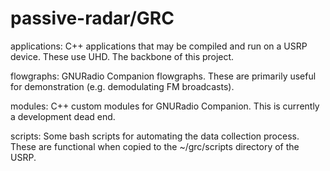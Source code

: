 # passive-radar/GRC

applications: C++ applications that may be compiled and run on a USRP device.  These use UHD.  The backbone of this project.

flowgraphs: GNURadio Companion flowgraphs.  These are primarily useful for demonstration (e.g. demodulating FM broadcasts).

modules: C++ custom modules for GNURadio Companion.  This is currently a development dead end.

scripts: Some bash scripts for automating the data collection process.  These are functional when copied to the ~/grc/scripts directory of the USRP.


